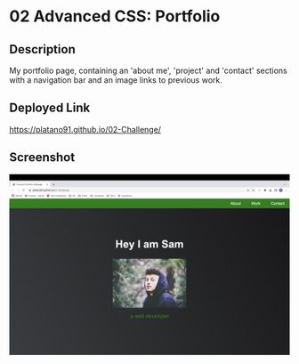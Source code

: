 # 02 Advanced CSS: Portfolio

## Description
My portfolio page, containing an 'about me', 'project' and 'contact' sections with a navigation bar and an image links to previous work.

## Deployed Link
https://platano91.github.io/02-Challenge/

## Screenshot
![Portfolio page screenshot](<Assets/images/Screenshot 2023-10-14 at 3.00.15 PM.png>)

